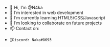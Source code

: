 - 👋 Hi, I’m @N4ka
- 👀 I’m interested in web development
- 🌱 I’m currently learning HTML5/CSS/Javascript
- 💞️ I’m looking to collaborate on future projects
- 📫 Contact on:
-     📱Discord: Naka#8693

<!---
N4ka/N4ka is a ✨ special ✨ repository because its `README.md` (this file) appears on your GitHub profile.
You can click the Preview link to take a look at your changes.
--->

